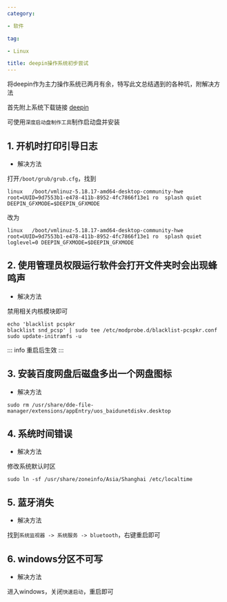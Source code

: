 ```yaml
---
category:

- 软件

tag:

- Linux

title: deepin操作系统初步尝试
---
```

将deepin作为主力操作系统已两月有余，特写此文总结遇到的各种坑，附解决方法
<!-- more -->
首先附上系统下载链接
[deepin](https://www.deepin.org/zh/download/)

可使用`深度启动盘制作工具`制作启动盘并安装

## 1. 开机时打印引导日志

- 解决方法

打开`/boot/grub/grub.cfg`，找到
```
linux	/boot/vmlinuz-5.18.17-amd64-desktop-community-hwe root=UUID=9d7553b1-e478-411b-8952-4fc7866f13e1 ro  splash quiet DEEPIN_GFXMODE=$DEEPIN_GFXMODE
```
改为
```
linux	/boot/vmlinuz-5.18.17-amd64-desktop-community-hwe root=UUID=9d7553b1-e478-411b-8952-4fc7866f13e1 ro  splash quiet loglevel=0 DEEPIN_GFXMODE=$DEEPIN_GFXMODE
```


## 2. 使用管理员权限运行软件会打开文件夹时会出现蜂鸣声

- 解决方法

禁用相关内核模块即可
```shell
echo 'blacklist pcspkr
blacklist snd_pcsp' | sudo tee /etc/modprobe.d/blacklist-pcspkr.conf
sudo update-initramfs -u
```
::: info
重启后生效
:::


## 3. 安装百度网盘后磁盘多出一个网盘图标

- 解决方法

```shell
sudo rm /usr/share/dde-file-manager/extensions/appEntry/uos_baidunetdiskv.desktop
```


## 4. 系统时间错误

- 解决方法

修改系统默认时区
```shell
sudo ln -sf /usr/share/zoneinfo/Asia/Shanghai /etc/localtime
```


## 5. 蓝牙消失

- 解决方法

找到`系统监视器 -> 系统服务 -> bluetooth`，右键重启即可


## 6. windows分区不可写

- 解决方法

进入windows，关闭`快速启动`，重启即可